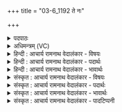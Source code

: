 +++
title = "03-6_1192 ते नः"

+++
<details><summary>पदपाठः</summary>

ते꣢। नः꣣। सहस्रि꣡ण꣢म्। र꣣यि꣢म्। प꣡व꣢꣯न्ताम्। आ। सु꣣वी꣡र्य꣢म्। सु꣣। वी꣡र्य꣢꣯म्। स्वा꣣नाः꣢। दे꣣वा꣡सः꣢। इ꣡न्द꣢꣯वः। ११९२।
</details>

<details><summary>अधिमन्त्रम् (VC)</summary>

- पवमानः सोमः
- असितः काश्यपो देवलो वा
- गायत्री
- षड्जः
</details>

<details><summary>हिन्दी : आचार्य रामनाथ वेदालंकार - विषयः</summary>

आनन्दरस क्या करें,यह अगले मन्त्र में कहा गया है।
</details>

<details><summary>हिन्दी : आचार्य रामनाथ वेदालंकार - पदार्थः</summary>

पदार्थान्वयभाषाः -  (ते)वे पूर्वोक्त(स्वानाः)अभिषुत किये जाते हुए, (देवासः)स्वयं तेजस्वी तथा दूसरों को तेजस्वी बनानेवाले, (इन्दवः)रस से भिगोनेवाले सोम अर्थात् परमानन्द-रस(नः)हमारे लिए(सहस्रिणम्)सहस्रसंख्यक, (सुवीर्यम्)सुवीर्ययुक्त(रयिम्)अहिंसा,सत्य,भूतदया,माधुर्य,न्याय,उदारता आदि धन को(आ पवन्ताम्)लायें ॥६॥
</details>

<details><summary>हिन्दी : आचार्य रामनाथ वेदालंकार - भावार्थः</summary>

भावार्थभाषाः -  परमात्मा की उपासना से मिले हुए परमानन्द अनन्त दिव्यगुणसम्पदा को प्राप्त कराते हैं ॥६॥
</details>

<details><summary>संस्कृत : आचार्य रामनाथ वेदालंकार - विषयः</summary>

अथानन्दरसाः किं कुर्वन्त्वित्याह।
</details>

<details><summary>संस्कृत : आचार्य रामनाथ वेदालंकार - पदार्थः</summary>

पदार्थान्वयभाषाः -  (ते)पूर्वोक्ताः, (स्वानाः)अभिषूयमाणाः, (देवासः)स्वयं दीप्ताः अन्येषां प्रदीपकाश्च(इन्दवः)रसक्लेदकाः सोमाः परमानन्दरसाः(नः)अस्मभ्यम्(सहस्रिणम्)सहस्रसंख्यावन्तम्, (सुवीर्यम्)सुवीर्योपेतम्(रयिम्)अहिंसासत्यभूतदयान्यायदाक्षिण्यादिकं धनम्(आ पवन्ताम्)आनयन्तु ॥६॥
</details>

<details><summary>संस्कृत : आचार्य रामनाथ वेदालंकार - भावार्थः</summary>

भावार्थभाषाः -  परमात्मोपासनया प्राप्यमाणाः परमानन्दा अनन्तां दिव्यगुणसम्पत्तिं लम्भयन्ते ॥६॥
</details>

<details><summary>संस्कृत : आचार्य रामनाथ वेदालंकार - पादटिप्पनी</summary>

टिप्पणी:   १.ऋ० ९।१३।५,‘सु॒वा॒ना’इति पाठः।
</details>